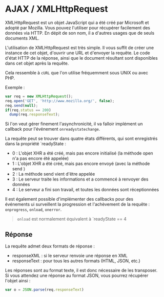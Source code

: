 # AJAX / XMLHttpRequest

XMLHttpRequest est un objet JavaScript qui a été créé par Microsoft et adopté par Mozilla. Vous pouvez l'utiliser pour récupérer facilement des données via HTTP. En dépit de son nom, il a d'autres usages que de seuls documents XML. 

L'utilisation de XMLHttpRequest est très simple. Il vous suffit de créer une instance de cet objet, d'ouvrir une URL et d'envoyer la requête. Le code d'état HTTP de la réponse, ainsi que le document résultant sont disponibles dans cet objet après la requête.

Cela ressemble à `cURL` que l'on utilise fréquemment sous UNIX ou avec PHP.

Exemple :
```javascript
var req = new XMLHttpRequest();
req.open('GET', 'http://www.mozilla.org/', false); 
req.send(null);
if(req.status == 200)
  dump(req.responseText);
```

Si l'on veut gérer finement l'asynchronicité, il va falloir implément un callback pour l'événement `onreadystatechange`.

La requête peut se trouver dans quatre états différents, qui sont enregistrés dans la propriété `readyState :
* 0 : L'objet XHR a été créé, mais pas encore initialisé (la méthode open n'a pas encore été appelée)
* 1 : L'objet XHR a été créé, mais pas encore envoyé (avec la méthode send )
* 2 : La méthode send vient d'être appelée
* 3 : Le serveur traite les informations et a commencé à renvoyer des données
* 4 : Le serveur a fini son travail, et toutes les données sont réceptionnées

Il est également possible d'implémenter des callbacks pour des événements ui surveillent la progression et l'achèvement de la requête : `onprogress`, `onload`, `onerror`.

> `onload` est normalement équivalent  à `readyState == 4

## Réponse

La requête admet deux formats de réponse :
* responseXML : si le serveur renvoie une réponse en XML
* responseText : pour tous les autres formats (HTML, JSON, etc.)

Les réponses sont au format texte, il est donc nécessaire de les transposer. Si vous attendez une réponse au format JSON, vous pourrez récupérer l'objet ainsi :
```javascript
var o = JSON.parse(req.responseText)
```
